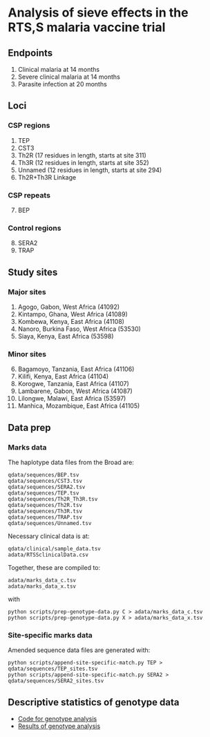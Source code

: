 # Analysis of sieve effects in the RTS,S malaria vaccine trial

## Endpoints

1. Clinical malaria at 14 months
2. Severe clinical malaria at 14 months
3. Parasite infection at 20 months

## Loci

### CSP regions

1. TEP
2. CST3
3. Th2R (17 residues in length, starts at site 311)
4. Th3R (12 residues in length, starts at site 352)
5. Unnamed (12 residues in length, starts at site 294)
6. Th2R+Th3R Linkage

### CSP repeats

7. BEP

### Control regions

8. SERA2
9. TRAP

## Study sites

### Major sites

1. Agogo, Gabon, West Africa (41092)
2. Kintampo, Ghana, West Africa (41089)
3. Kombewa, Kenya, East Africa (41108)
4. Nanoro, Burkina Faso, West Africa (53530)
5. Siaya, Kenya, East Africa (53598)

### Minor sites

6. Bagamoyo, Tanzania, East Africa (41106)
7. Kilifi, Kenya, East Africa (41104)
8. Korogwe, Tanzania, East Africa (41107)
9. Lambarene, Gabon, West Africa (41087)
10. Lilongwe, Malawi, East Africa (53597)
11. Manhica, Mozambique, East Africa (41105)

## Data prep

### Marks data

The haplotype data files from the Broad are:

```
qdata/sequences/BEP.tsv
qdata/sequences/CST3.tsv
qdata/sequences/SERA2.tsv
qdata/sequences/TEP.tsv
qdata/sequences/Th2R_Th3R.tsv
qdata/sequences/Th2R.tsv
qdata/sequences/Th3R.tsv
qdata/sequences/TRAP.tsv
qdata/sequences/Unnamed.tsv
```

Necessary clinical data is at:

```
qdata/clinical/sample_data.tsv
adata/RTSSclinicalData.csv
```

Together, these are compiled to:

```
adata/marks_data_c.tsv
adata/marks_data_x.tsv
```

with

```
python scripts/prep-genotype-data.py C > adata/marks_data_c.tsv
python scripts/prep-genotype-data.py X > adata/marks_data_x.tsv
```

### Site-specific marks data

Amended sequence data files are generated with:

```
python scripts/append-site-specific-match.py TEP > qdata/sequences/TEP_sites.tsv
python scripts/append-site-specific-match.py SERA2 > qdata/sequences/SERA2_sites.tsv
```

## Descriptive statistics of genotype data

* [Code for genotype analysis](descriptive-analysis/descriptive-analysis.Rmd)
* [Results of genotype analysis](descriptive-analysis/descriptive-analysis.md)
